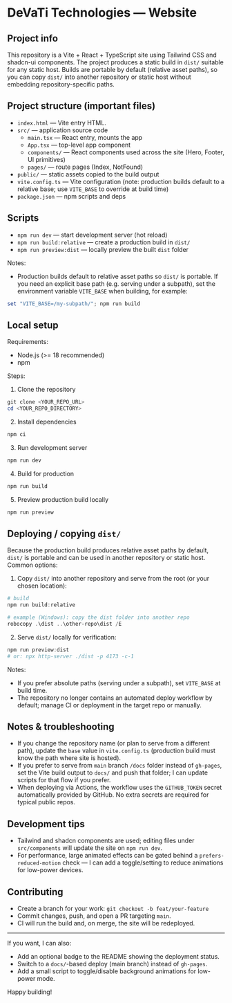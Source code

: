 # DeVaTi Technologies — Website

## Project info

This repository is a Vite + React + TypeScript site using Tailwind CSS and shadcn-ui components. The project produces a static build in `dist/` suitable for any static host. Builds are portable by default (relative asset paths), so you can copy `dist/` into another repository or static host without embedding repository-specific paths.

## Project structure (important files)

- `index.html` — Vite entry HTML.
- `src/` — application source code
	- `main.tsx` — React entry, mounts the app
	- `App.tsx` — top-level app component
	- `components/` — React components used across the site (Hero, Footer, UI primitives)
	- `pages/` — route pages (Index, NotFound)
- `public/` — static assets copied to the build output
- `vite.config.ts` — Vite configuration (note: production builds default to a relative base; use `VITE_BASE` to override at build time)
- `package.json` — npm scripts and deps


## Scripts

- `npm run dev` — start development server (hot reload)
- `npm run build:relative` — create a production build in `dist/`
- `npm run preview:dist` — locally preview the built `dist` folder

Notes:
- Production builds default to relative asset paths so `dist/` is portable. If you need an explicit base path (e.g. serving under a subpath), set the environment variable `VITE_BASE` when building, for example:

```powershell
set "VITE_BASE=/my-subpath/"; npm run build
```

## Local setup

Requirements:
- Node.js (>= 18 recommended)
- npm

Steps:

1. Clone the repository

```powershell
git clone <YOUR_REPO_URL>
cd <YOUR_REPO_DIRECTORY>
```

2. Install dependencies

```powershell
npm ci
```

3. Run development server

```powershell
npm run dev
```

4. Build for production

```powershell
npm run build
```

5. Preview production build locally

```powershell
npm run preview
```

## Deploying / copying `dist/`

Because the production build produces relative asset paths by default, `dist/` is portable and can be used in another repository or static host. Common options:

1) Copy `dist/` into another repository and serve from the root (or your chosen location):

```powershell
# build
npm run build:relative

# example (Windows): copy the dist folder into another repo
robocopy .\dist ..\other-repo\dist /E
```

2) Serve `dist/` locally for verification:

```powershell
npm run preview:dist
# or: npx http-server ./dist -p 4173 -c-1
```

Notes:
- If you prefer absolute paths (serving under a subpath), set `VITE_BASE` at build time.
- The repository no longer contains an automated deploy workflow by default; manage CI or deployment in the target repo or manually.

## Notes & troubleshooting

- If you change the repository name (or plan to serve from a different path), update the `base` value in `vite.config.ts` (production build must know the path where site is hosted).
- If you prefer to serve from `main` branch `/docs` folder instead of `gh-pages`, set the Vite build output to `docs/` and push that folder; I can update scripts for that flow if you prefer.
- When deploying via Actions, the workflow uses the `GITHUB_TOKEN` secret automatically provided by GitHub. No extra secrets are required for typical public repos.

## Development tips

- Tailwind and shadcn components are used; editing files under `src/components` will update the site on `npm run dev`.
- For performance, large animated effects can be gated behind a `prefers-reduced-motion` check — I can add a toggle/setting to reduce animations for low-power devices.

## Contributing

- Create a branch for your work: `git checkout -b feat/your-feature`
- Commit changes, push, and open a PR targeting `main`.
- CI will run the build and, on merge, the site will be redeployed.

---

If you want, I can also:
- Add an optional badge to the README showing the deployment status.
- Switch to a `docs/`-based deploy (main branch) instead of `gh-pages`.
- Add a small script to toggle/disable background animations for low-power mode.

Happy building!
